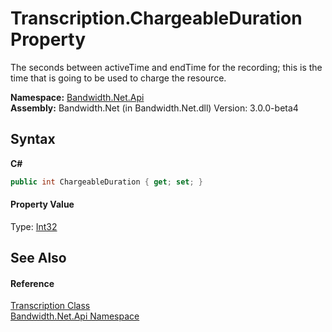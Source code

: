﻿# Transcription.ChargeableDuration Property 
 

The seconds between activeTime and endTime for the recording; this is the time that is going to be used to charge the resource.

**Namespace:**&nbsp;<a href ="N_Bandwidth_Net_Api.md">Bandwidth.Net.Api</a><br />**Assembly:**&nbsp;Bandwidth.Net (in Bandwidth.Net.dll) Version: 3.0.0-beta4

## Syntax

**C#**<br />
``` C#
public int ChargeableDuration { get; set; }
```


#### Property Value
Type: <a href="http://msdn2.microsoft.com/en-us/library/td2s409d" target="_blank">Int32</a>

## See Also


#### Reference
<a href ="T_Bandwidth_Net_Api_Transcription.md">Transcription Class</a><br /><a href ="N_Bandwidth_Net_Api.md">Bandwidth.Net.Api Namespace</a><br />